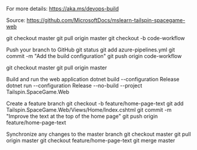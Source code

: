 For more details:
https://aka.ms/devops-build

Source: https://github.com/MicrosoftDocs/mslearn-tailspin-spacegame-web

git checkout master
git pull origin master
git checkout -b code-workflow

Push your branch to GitHub
git status
git add azure-pipelines.yml
git commit -m "Add the build configuration"
git push origin code-workflow

git checkout master
git pull origin master

Build and run the web application
dotnet build --configuration Release
dotnet run --configuration Release --no-build --project Tailspin.SpaceGame.Web

Create a feature branch
git checkout -b feature/home-page-text
git add Tailspin.SpaceGame.Web/Views/Home/Index.cshtml
git commit -m "Improve the text at the top of the home page"
git push origin feature/home-page-text

Synchronize any changes to the master branch
git checkout master
git pull origin master
git checkout feature/home-page-text
git merge master